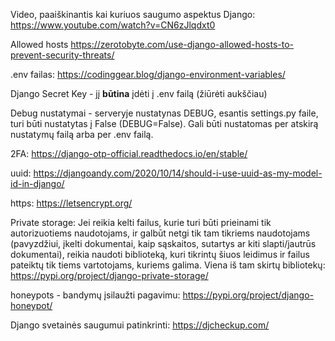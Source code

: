 Video, paaiškinantis kai kuriuos saugumo aspektus Django: https://www.youtube.com/watch?v=CN6zJlqdxt0

Allowed hosts https://zerotobyte.com/use-django-allowed-hosts-to-prevent-security-threats/

.env failas: https://codinggear.blog/django-environment-variables/

Django Secret Key - jį **būtina** įdėti į .env failą (žiūrėti aukščiau)

Debug nustatymai - serveryje nustatynas DEBUG, esantis settings.py faile, turi būti nustatytas į False (DEBUG=False). Gali būti nustatomas per atskirą nustatymų failą arba per .env failą.

2FA: https://django-otp-official.readthedocs.io/en/stable/

uuid: https://djangoandy.com/2020/10/14/should-i-use-uuid-as-my-model-id-in-django/

https: https://letsencrypt.org/

Private storage: Jei reikia kelti failus, kurie turi būti prieinami tik autorizuotiems naudotojams, ir galbūt netgi tik tam tikriems naudotojams (pavyzdžiui, įkelti dokumentai, kaip sąskaitos, sutartys ar kiti slapti/jautrūs dokumentai), reikia naudoti biblioteką, kuri tikrintų šiuos leidimus ir failus pateiktų tik tiems vartotojams, kuriems galima. Viena iš tam skirtų bibliotekų: https://pypi.org/project/django-private-storage/

honeypots - bandymų įsilaužti pagavimu: https://pypi.org/project/django-honeypot/

Django svetainės saugumui patinkrinti: https://djcheckup.com/ 
